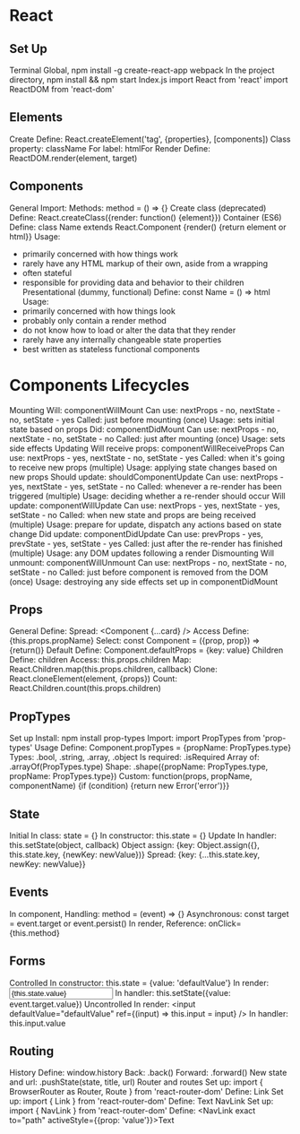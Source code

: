 # React

## Set Up

Terminal
  Global,
    npm install -g create-react-app webpack
  In the project directory,
    npm install && npm start
Index.js
  import React from 'react'
  import ReactDOM from 'react-dom'

## Elements

Create
  Define: React.createElement('tag', {properties}, [components])
  Class property: className
  For label: htmlFor
Render
  Define: ReactDOM.render(element, target)

## Components

General
  Import: <Name />
  Methods: method = () => {}
Create class (deprecated)
  Define: React.createClass({render: function() {element}})
Container (ES6)
  Define: class Name extends React.Component {render() {return element or html}}
  Usage:
   - primarily concerned with how things work
   - rarely have any HTML markup of their own, aside from a wrapping <div>
   - often stateful
   - responsible for providing data and behavior to their children
Presentational (dummy, functional)
  Define: const Name = () => html
  Usage:
   - primarily concerned with how things look
   - probably only contain a render method
   - do not know how to load or alter the data that they render
   - rarely have any internally changeable state properties
   - best written as stateless functional components

# Components Lifecycles

Mounting
  Will: componentWillMount
    Can use: nextProps - no, nextState - no, setState - yes
    Called: just before mounting (once)
    Usage: sets initial state based on props
  Did: componentDidMount
    Can use: nextProps - no, nextState - no, setState - no
    Called: just after mounting (once)
    Usage: sets side effects
Updating
  Will receive props: componentWillReceiveProps
  	Can use: nextProps - yes, nextState - no, setState - yes
    Called: when it's going to receive new props (multiple)
    Usage: applying state changes based on new props
  Should update: shouldComponentUpdate
    Can use: nextProps - yes, nextState - yes, setState - no
    Called: whenever a re-render has been triggered (multiple)
    Usage: deciding whether a re-render should occur
  Will update: componentWillUpdate
    Can use: nextProps - yes, nextState - yes, setState - no
    Called: when new state and props are being received (multiple)
    Usage: prepare for update, dispatch any actions based on state change
  Did update: componentDidUpdate
    Can use: prevProps - yes, prevState - yes, setState - yes
    Called: just after the re-render has finished (multiple)
    Usage: any DOM updates following a render
Dismounting
  Will unmount: componentWillUnmount
  Can use: nextProps - no, nextState - no, setState - no
  Called: just before component is removed from the DOM (once)
  Usage: destroying any side effects set up in componentDidMount

## Props

General
  Define: <Component propName="propValue" />
  Spread: <Component {...card} />
Access
  Define: {this.props.propName}
  Select: const Component = ({prop, prop}) => {return()}
Default
  Define: Component.defaultProps = {key: value}
Children
  Define: <Component>children</Component>
  Access: this.props.children
  Map: React.Children.map(this.props.children, callback)
  Clone: React.cloneElement(element, {props})
  Count: React.Children.count(this.props.children)

## PropTypes

Set up
  Install: npm install prop-types
  Import: import PropTypes from 'prop-types'
Usage
  Define: Component.propTypes = {propName: PropTypes.type}
  Types: .bool, .string, .array, .object
  Is required: .isRequired
  Array of: .arrayOf(PropTypes.type)
  Shape: .shape({propName: PropTypes.type, propName: PropTypes.type})
  Custom: function(props, propName, componentName) {if (condition) {return new Error('error')}}

## State

Initial
  In class: state = {}
  In constructor: this.state = {}
Update
  In handler: this.setState(object, callback)
    Object assign: {key: Object.assign({}, this.state.key, {newKey: newValue})}
    Spread: {key: {...this.state.key, newKey: newValue}}

## Events

In component,
  Handling: method = (event) => {}
  Asynchronous: const target = event.target or event.persist()
In render,
  Reference: onClick={this.method}

## Forms

Controlled
  In constructor: this.state = {value: 'defaultValue'}
  In render: <input value={this.state.value} />
  In handler: this.setState({value: event.target.value})
Uncontrolled
  In render: <input defaultValue="defaultValue" ref={(input) => this.input = input} />
  In handler: this.input.value

## Routing

History
  Define: window.history
  Back: .back()
  Forward: .forward()
  New state and url: .pushState(state, title, url)
Router and routes
  Set up: import { BrowserRouter as Router, Route } from 'react-router-dom'
  Define: <Router><Route path="path" component={Component} /></Router>
Link
  Set up: import { Link } from 'react-router-dom'
  Define: <Link to="path">Text</Link>
NavLink
  Set up: import { NavLink } from 'react-router-dom'
  Define: <NavLink exact to="path" activeStyle={{prop: 'value'}}>Text</NavLink>
